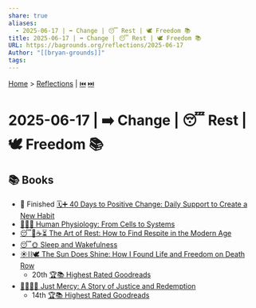 ```yaml
---
share: true
aliases:
  - 2025-06-17 | ➡️ Change | 😴 Rest | 🕊️ Freedom 📚
title: 2025-06-17 | ➡️ Change | 😴 Rest | 🕊️ Freedom 📚
URL: https://bagrounds.org/reflections/2025-06-17
Author: "[[bryan-grounds]]"
tags: 
---
```

[Home](../index.md) > [Reflections](./index.md) | [⏮️](./2025-06-16.md) [⏭️](./2025-06-18.md)  
# 2025-06-17 | ➡️ Change | 😴 Rest | 🕊️ Freedom 📚  
## 📚 Books  
- 🏁 Finished [🗓️➕ 40 Days to Positive Change: Daily Support to Create a New Habit](../books/40-days-to-positive-change-daily-support-to-create-a-new-habit.md)  
- [🧑‍⚕️🧩 Human Physiology: From Cells to Systems](../books/human-physiology-from-cells-to-systems.md)  
- [😴🧘☕⏳ The Art of Rest: How to Find Respite in the Modern Age](../books/the-art-of-rest-how-to-find-respite-in-the-modern-age.md)  
- [😴🌞 Sleep and Wakefulness](../books/sleep-and-wakefulness.md)  
- [☀️⛓️🕊️ The Sun Does Shine: How I Found Life and Freedom on Death Row](../books/the-sun-does-shine-how-i-found-life-and-freedom-on-death-row.md)  
    - 20th [🏆📚 Highest Rated Goodreads](https://www.goodreads.com/list/show/153860.Goodreads_Top_100_Highest_Rated_Books_on_Goodreads_with_at_least_10_000_Ratings)  
- [🧑🏿‍⚖️🔄 Just Mercy: A Story of Justice and Redemption](../books/just-mercy-a-story-of-justice-and-redemption.md)  
    - 14th [🏆📚 Highest Rated Goodreads](https://www.goodreads.com/list/show/153860.Goodreads_Top_100_Highest_Rated_Books_on_Goodreads_with_at_least_10_000_Ratings)
